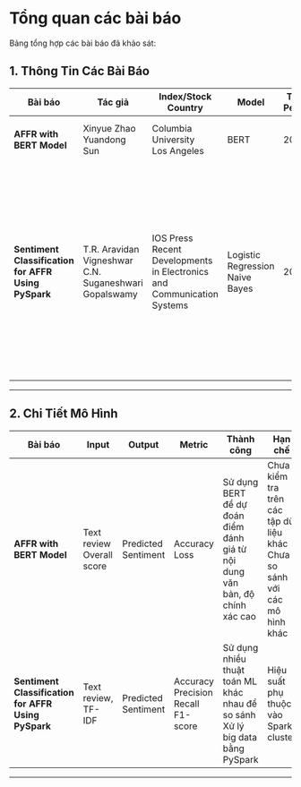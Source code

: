 # Tổng quan các bài báo

Bảng tổng hợp các bài báo đã khảo sát:

## 1. Thông Tin Các Bài Báo  

| **Bài báo**                                       | **Tác giả**                                         | **Index/Stock Country**                                     | **Model**                                | **Time Period** | **Performance Evaluation**                                                                                      | **Task**                  |
|---------------------------------------------------|----------------------------------------------------|------------------------------------------------------------|------------------------------------------|-----------------|----------------------------------------------------------------------------------------------------------------|----------------------------|
| **AFFR with BERT Model**                         | Xinyue Zhao <br> Yuandong Sun                     | Columbia University <br> Los Angeles                        | BERT                                     | 2022            | Accuracy = 79.82% <br> Loss = 0.5433                                    | Sentiment Classification |
| **Sentiment Classification for AFFR Using PySpark** | T.R. Aravidan <br> Vigneshwar C.N. <br> Suganeshwari Gopalswamy | IOS Press <br> Recent Developments in Electronics and Communication Systems | Logistic Regression <br> Naive Bayes  | 2023            | **Logistic Regression** <br> Accuracy = 87.61%  <br> Precision = 86.48%  <br> Recall = 88.21% <br> F1-Score = 87.23% <br> **Naive Bayes**  <br> Accuracy = 84.92%   <br> Precision = 81.27% <br> Recall = 83.92%  <br> F1-Score = 82.67% | Sentiment Classification |

---

## 2. Chi Tiết Mô Hình  

| **Bài báo**                                      | **Input**                         | **Output**                 | **Metric**                           | **Thành công**                                                  | **Hạn chế**                                    |
|-------------------------------------------------|----------------------------------|-----------------------------|--------------------------------------|----------------------------------------------------------------|------------------------------------------------|
| **AFFR with BERT Model**                        | Text review <br> Overall score  | Predicted Sentiment         | Accuracy <br> Loss                   | Sử dụng BERT để dự đoán điểm đánh giá từ nội dung văn bản, độ chính xác cao | Chưa kiểm tra trên các tập dữ liệu khác <br> Chưa so sánh với các mô hình khác |
| **Sentiment Classification for AFFR Using PySpark** | Text review, TF-IDF              | Predicted Sentiment         | Accuracy <br> Precision <br> Recall <br> F1-score | Sử dụng nhiều thuật toán ML khác nhau để so sánh <br> Xử lý big data bằng PySpark | Hiệu suất phụ thuộc vào Spark cluster |

---


